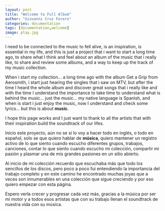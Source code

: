 ```yaml
---
layout: post
title: "Welcome to Full Album"
author: "Giovanni Cruz Forero"
categories: documentation
tags: [documentation,welcome]
image: play.jpg
---
```


I need to be connected to the music to fell alive, is an inspiration, is essential in my life, and this is just a project that i want to start a long time ago, to share what I think and feel about an album of the music that i really like, to share and review some albums, and a way to keep up the track of my music collection.

When i start my collection... a long time ago with the album Get a Grip from Aerosmith, i start just hearing the singles that i saw on MTV, but after the time I heard the whole album and discover great songs that i really like and with the time I understand the importance to take time to understand what is behind the music... just the music... my native language is Spanish, and when is start i just enjoy the music, now I understand and check some lyrics... but this is about **music**.

I hope this page works and I just want to thank to all the artists that with their inspiration build the soundtrack of our lifes.

Inicio este proyecto, aún no se si lo voy a hacer todo en inglés, o todo en español, solo se que quiero hablar de **música**, quiero mantener un registro activo de lo que siento cuando escucho diferentes grupos, trabajos, canciones, contar lo que siento cuando escucho mi colección, compartir mi pasión y plasmar una de mis grandes pasiones en un sitio abierto.

Al inicio de mi colección recuerdo que escuchaba más que todo los sencillos de los discos, pero poco a poco fui entendiendo la importancia del trabajo completo y en este camino he encontrado muchas joyas que a veces son innumerables en una colección que sigue creciendo y por eso quiero empezar con esta página.

Espero verla crecer y progresar cada vez más, gracias a la música por ser mi motor y a todos esos artistas que con su trabajo llenan el soundtrack de nuestra vida con su música.
